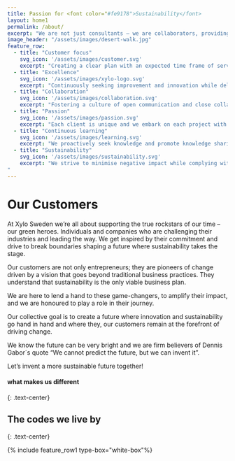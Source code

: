 ```yaml
---
title: Passion for <font color="#fe9178">Sustainability</font>
layout: home1
permalink: /about/
excerpt: "We are not just consultants – we are collaborators, providing the knowledge, resources, and guidance you need to effect real change."
image_header: "/assets/images/desert-walk.jpg"
feature_row:
  - title: "Customer focus"
    svg_icon: '/assets/images/customer.svg'
    excerpt: "Creating a clear plan with an expected time frame of service delivery and transparent expenditure breakdown."
  - title: "Excellence"
    svg_icon: '/assets/images/xylo-logo.svg'
    excerpt: "Continuously seeking improvement and innovation while delivering high-quality outcomes."
  - title: "Collaboration"
    svg_icon: '/assets/images/collaboration.svg'
    excerpt: "Fostering a culture of open communication and close collaboration for collective success."
  - title: "Passion"
    svg_icon: '/assets/images/passion.svg'
    excerpt: "Each client is unique and we embark on each project with a resolute objective to achieve long-term sustainability."
  - title: "Continuous learning"
    svg_icon: '/assets/images/learning.svg'
    excerpt: "We proactively seek knowledge and promote knowledge sharing. We stay up-to-date with the latest sustainability practices."
  - title: "Sustainability"
    svg_icon: '/assets/images/sustainability.svg'
    excerpt: "We strive to minimise negative impact while complying with the latest sustainable standards.
"
---
```



# Our Customers

At Xylo Sweden we’re all about supporting the true rockstars of our time – our green heroes. Individuals and companies who are challenging their industries and leading the way. We get inspired by their commitment and drive to break boundaries shaping a future where sustainability takes the stage.

Our customers are not only entrepreneurs; they are pioneers of change driven by a vision that goes beyond traditional business practices. They understand that sustainability is the only viable business plan.

We are here to lend a hand to these game-changers, to amplify their impact, and we are honoured to play a role in their journey.

Our collective goal is to create a future where innovation and sustainability go hand in hand and where they, our customers remain at the forefront of driving change.

We know the future can be very bright and we are firm believers of Dennis Gabor´s quote “We cannot predict the future, but we can invent it”.

Let’s invent a more sustainable future together!

#### what makes us different
{: .text-center}
## The codes we live by
{: .text-center}

{% include feature_row1 type-box="white-box"%}

